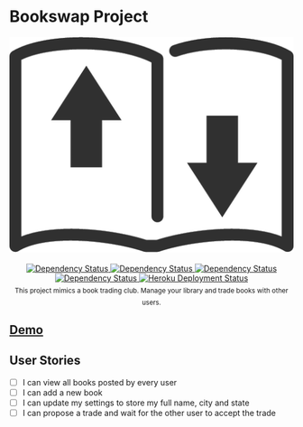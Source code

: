 # Bookswap Project
<div align='center'>
  <img src='app/components/Header/logo_dark.png' alt='Bookswap logo' />
</div>

<br />

<div align='center'>
<!-- Build status -->
<a href='https://circleci.com/gh/bhefty/bookswap-project' target='_blank'>
  <img src='https://circleci.com/gh/bhefty/bookswap-project.svg?style=shield' alt='Dependency Status' />
</a>
<!-- Test coverage -->
<a href='https://coveralls.io/github/bhefty/bookswap-project?branch=master' target='_blank'>
  <img src='https://coveralls.io/repos/github/bhefty/bookswap-project/badge.svg?branch=master' alt='Dependency Status' />
</a>
<!-- depedency status -->
<a href='https://david-dm.org/bhefty/bookswap-project' target='_blank'>
  <img src='https://david-dm.org/bhefty/bookswap-project/status.svg' alt='Dependency Status' />
</a>
<!-- devDepedency status -->
<a href='https://david-dm.org/bhefty/bookswap-project?type=dev' target='_blank'>
  <img src='https://david-dm.org/bhefty/bookswap-project/dev-status.svg' alt='Dependency Status' />
</a>
<!-- Heroku Deployment status -->
<a href='http://bhefty-bookswap-project.herokuapp.com' target='_blank'>
  <img src='http://heroku-badge.herokuapp.com/?app=bhefty-bookswap-project&style=flat&svg=1' alt='Heroku Deployment Status' />
</a>
</div>

<div align='center'>
  <sub>This project mimics a book trading club. Manage your library and trade books with other users.</sub>
</div>

## [Demo](http://bhefty-bookswap-project.herokuapp.com)

## User Stories

- [ ] I can view all books posted by every user
- [ ] I can add a new book
- [ ] I can update my settings to store my full name, city and state
- [ ] I can propose a trade and wait for the other user to accept the trade